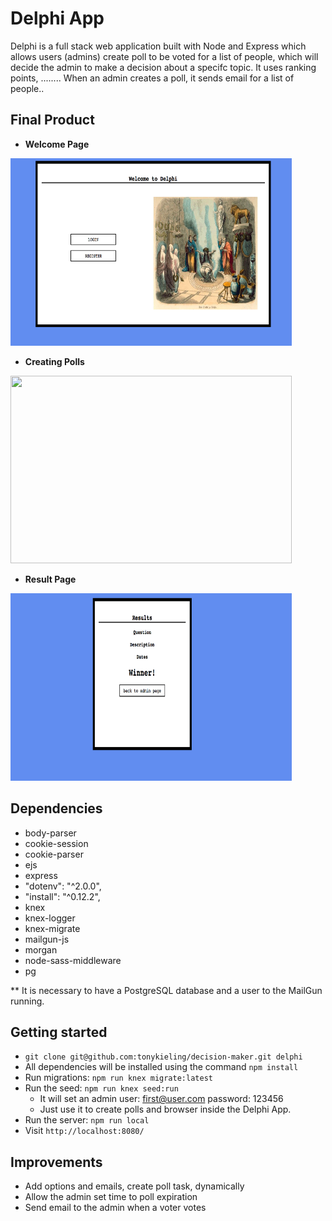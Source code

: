 # Delphi App

Delphi is a full stack web application built with Node and Express which allows users (admins) create poll to be voted for a list of people, which will decide the admin to make a decision about a specifc topic.
It uses ranking points, ........
When an admin creates a poll, it sends email for a list of people..


## Final Product

* **Welcome Page**

<img src="docs/delphi-welcome_page.png" width="450" height="300"/>

<!-- * **Admin's Page** -->

* **Creating Polls**

<img src="docs/delphi-create-poll.png" width="450" height="300"/>


<!-- * **Vote's Page** -->

<!-- <img src="docs/urls.png" width="450" height="300"/> -->


* **Result Page**

<img src="docs/delphi-results.png" width="450" height="300"/>



## Dependencies
* body-parser
* cookie-session
* cookie-parser
* ejs
* express
* "dotenv": "^2.0.0",
* "install": "^0.12.2",
* knex
* knex-logger
* knex-migrate
* mailgun-js
* morgan
* node-sass-middleware
* pg

** It is necessary to have a PostgreSQL database and a user to the MailGun running.


## Getting started
- `git clone git@github.com:tonykieling/decision-maker.git delphi`
- All dependencies will be installed using the command `npm install`
- Run migrations: `npm run knex migrate:latest`
- Run the seed: `npm run knex seed:run`
  - It will set an admin user: first@user.com password: 123456
  - Just use it to create polls and browser inside the Delphi App.
- Run the server: `npm run local`
- Visit `http://localhost:8080/`


## Improvements
- Add options and emails, create poll task, dynamically
- Allow the admin set time to poll expiration
- Send email to the admin when a voter votes
